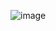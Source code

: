 ![image](https://user-images.githubusercontent.com/43017115/174685192-791bdd4c-2277-4231-92fc-e6aa55fdb805.png)
